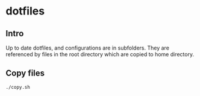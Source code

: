 # dotfiles

## Intro

Up to date dotfiles, and configurations are in subfolders. They are referenced by files in the root directory which are copied to home directory.

## Copy files

```sh
./copy.sh
```
